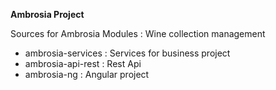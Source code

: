 **Ambrosia Project**

Sources for Ambrosia Modules : Wine collection management

- ambrosia-services : Services for business project
- ambrosia-api-rest : Rest Api
- ambrosia-ng : Angular project